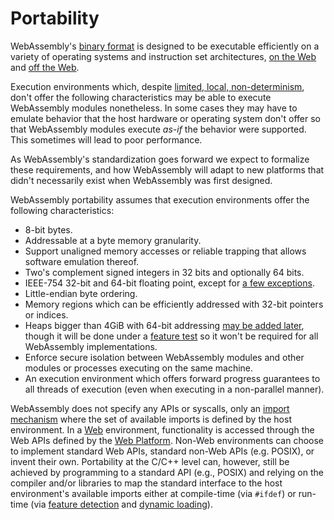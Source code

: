 # Portability

WebAssembly's [binary format](BinaryEncoding.md) is designed to be executable
efficiently on a variety of operating systems and instruction set architectures,
[on the Web](Web.md) and [off the Web](NonWeb.md).

Execution environments which, despite
[limited, local, non-determinism](Nondeterminism.md), don't offer
the following characteristics may be able to execute WebAssembly modules
nonetheless. In some cases they may have to emulate behavior that the host
hardware or operating system don't offer so that WebAssembly modules execute
*as-if* the behavior were supported. This sometimes will lead to poor
performance.

As WebAssembly's standardization goes forward we expect to formalize these
requirements, and how WebAssembly will adapt to new platforms that didn't
necessarily exist when WebAssembly was first designed.

WebAssembly portability assumes that execution environments offer the following
characteristics:

* 8-bit bytes.
* Addressable at a byte memory granularity.
* Support unaligned memory accesses or reliable trapping that allows software
  emulation thereof.
* Two's complement signed integers in 32 bits and optionally 64 bits.
* IEEE-754 32-bit and 64-bit floating point, except for
  [a few exceptions](AstSemantics.md#floating-point-operations).
* Little-endian byte ordering.
* Memory regions which can be efficiently addressed with 32-bit
  pointers or indices.
* Heaps bigger than 4GiB with 64-bit addressing
  [may be added later](FutureFeatures.md#Heaps-bigger-than-4GiB), though it will
  be done under a [feature test](FeatureTest.md) so it won't be required for all
  WebAssembly implementations.
* Enforce secure isolation between WebAssembly modules and other modules or
  processes executing on the same machine.
* An execution environment which offers forward progress guarantees to all
  threads of execution (even when executing in a non-parallel manner).

WebAssembly does not specify any APIs or syscalls, only an 
[import mechanism](MVP.md#modules) where the set of available imports is defined
by the host environment. In a [Web](Web.md) environment, functionality is
accessed through the Web APIs defined by the
[Web Platform](https://en.wikipedia.org/wiki/Open_Web_Platform). Non-Web
environments can choose to implement standard Web APIs, standard non-Web APIs
(e.g. POSIX), or invent their own. Portability at the C/C++ level can, however,
still be achieved by programming to a standard API (e.g., POSIX) and relying
on the compiler and/or libraries to map the standard interface to the host
environment's available imports either 
at compile-time (via `#ifdef`) or run-time (via [feature detection](FeatureTest.md)
and [dynamic loading](MVP.md#modules)).
